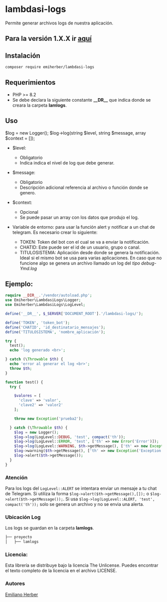 # lambdasi-logs
Permite generar archivos logs de nuestra aplicación.

## Para la versión 1.X.X ir [aquí](https://github.com/emiherber/lambdasi-logs/tree/v1.0.2)

## Instalación
```bash
composer require emiherber/lambdasi-logs
```

## Requerimientos
- PHP >= 8.2
- Se debe declara la siguiente constante **\_\_DR__** que indica donde se creara la carpeta **lamlogs**.

## Uso
$log = new Logger();
$log->log(string $level, string $message, array $context = []);

- $level:
  - Obligatorio
  - Indica indica el nivel de log que debe generar.
- $message:
  - Obligatorio
  - Descripción adicional referencia al archivo o función donde se genero.
- $context:
  - Opcional
  - Se puede pasar un array con los datos que produjo el log.

- Variable de entorno: para usar la función alert y notificar a un chat de telegram. Es necesario crear lo siguiente:
  - TOKEN: Token del bot con el cual se va a enviar la notificación.
  - CHATID: Este puede ser el id de un usuario, grupo o canal.
  - TITULOSISTEMA: Aplicación desde donde se genera la notificación. Ideal si el mismo bot se usa para varias aplicaciones.
En caso que no funcione algo se genera un archivo llamado un log del *tipo debug-Ymd.log*

## Ejemplo:
```PHP
require __DIR__.'/vendor/autoload.php';
use Emiherber\LambdasiLogs\Logger;
use Emiherber\LambdasiLogs\LogLevel;

define('__DR__', $_SERVER['DOCUMENT_ROOT'].'/lambdasi-logs/');

define('TOKEN', 'token_bot');
define('CHATID', 'id_destinatario_mensajes');
define('TITULOSISTEMA', 'nombre_aplicación');

try {
  test();
  echo 'log generado <br>';

} catch (\Throwable $th) {
  echo 'error al generar el log <br>';
  throw $th;
}

function test() {
  try {

    $valores = [
      'clave' => 'valor',
      'clave2' => 'valor2'
    ];

    throw new Exception('prueba2');

  } catch (\Throwable $th) {
    $log = new Logger();
    $log->log(LogLevel::DEBUG, 'test', compact('th'));
    $log->log(LogLevel::ERROR, 'test', ['th' => new Error('Error')]);
    $log->log(LogLevel::WARNING, $th->getMessage(), ['th' => new Exception('Exception')]);
    $log->warning($th->getMessage(), ['th' => new Exception('Exception')]);
    $log->alert($th->getMessage());
  }
}

```

### Atención
Para los logs del `LogLevel::ALERT` se intentara enviar un mensaje a tu chat de Telegram. Si utiliza la forma `$log->alert($th->getMessage(),[]);` o `$log->alert($th->getMessage());`.
Si usa `$log->log(LogLevel::ALERT, 'test', compact('th'));` solo se genera un archivo y no se envia una alerta.



### Ubicación Log
Los logs se guardan en la carpeta **lamlogs**.
```bash
├── proyecto
│   ├── lamlogs
```

### Licencia:

Esta librería se distribuye bajo la licencia The Unlicense. Puedes encontrar el texto completo de la licencia en el archivo LICENSE.

### Autores
[Emiliano Herber](https://github.com/emiherber)